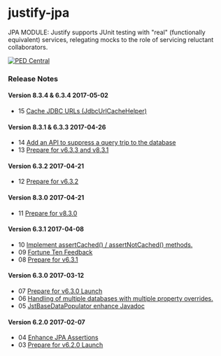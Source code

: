 # justify-jpa
JPA MODULE: Justify supports JUnit testing with "real" (functionally equivalent) services, relegating mocks to the role of servicing reluctant collaborators.

<a href="http://pedcentral.com/justify/" target="_blank">
<img src="http://i1.wp.com/pedcentral.com/wp-content/uploads/2015/01/Justify-e1457816173825.png" alt="PED Central">
</a>

### <a name="changes"></a>Release Notes

#### Version 8.3.4 & 6.3.4 <span class="date">2017-05-02</span>

*   15 [Cache JDBC URLs (JdbcUrlCacheHelper) ](https://github.com/gtcGroup/justify-jpa/issues/15)

#### Version 8.3.1 & 6.3.3 <span class="date">2017-04-26</span>

*   14 [Add an API to suppress a query trip to the database](https://github.com/gtcGroup/justify-jpa/issues/14)
*   13 [Prepare for v6.3.3 and v8.3.1](https://github.com/gtcGroup/justify-jpa/issues/13)

#### Version 6.3.2 <span class="date">2017-04-21</span>

*   12 [Prepare for v6.3.2](https://github.com/gtcGroup/justify-jpa/issues/12)

#### Version 8.3.0 <span class="date">2017-04-21</span>

*   11 [Prepare for v8.3.0](https://github.com/gtcGroup/justify-jpa/issues/11)

#### Version 6.3.1 <span class="date">2017-04-08</span>

*   10 [Implement assertCached() / assertNotCached() methods.](https://github.com/gtcGroup/justify-jpa/issues/10)
*   09 [Fortune Ten Feedback](https://github.com/gtcGroup/justify-jpa/issues/9)
*   08 [Prepare for v6.3.1](https://github.com/gtcGroup/justify-jpa/issues/8)


#### Version 6.3.0 <span class="date">2017-03-12</span>

*   07 [Prepare for v6.3.0 Launch](https://github.com/gtcGroup/justify-jpa/issues/7)
*   06 [Handling of multiple databases with multiple property overrides.](https://github.com/gtcGroup/justify-jpa/issues/6)
*   05 [JstBaseDataPopulator enhance Javadoc](https://github.com/gtcGroup/justify-jpa/issues/5)

#### Version 6.2.0 <span class="date">2017-02-07</span>

*   04 [Enhance JPA Assertions](https://github.com/gtcGroup/justify-jpa/issues/4)
*   03 [Prepare for v6.2.0 Launch](https://github.com/gtcGroup/justify-jpa/issues/3)
